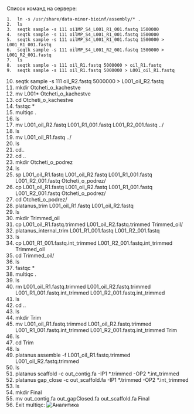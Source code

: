 Список команд на сервере:

    1.  ln -s /usr/share/data-minor-bioinf/assembly/* .
    2.  ls
    3.  seqtk sample -s 111 oi1MP_S4_L001_R1_001.fastq 1500000
    4.  seqtk sample -s 111 oilMP_S4_L001_R1_001.fastq 1500000
    5.  seqtk sample -s 111 oilMP_S4_L001_R1_001.fastq 1500000 > L001_R1_001.fastq
    6.  seqtk sample -s 111 oilMP_S4_L001_R2_001.fastq 1500000 > L001_R2_001.fastq
    7.  ls
    8.  seqtk sample -s 111 oil_R1.fastq 5000000 > oil_R1.fastq
    9.  seqtk sample -s 111 oil_R1.fastq 5000000 > L001_oil_R1.fastq
   10.  seqtk sample -s 111 oil_R2.fastq 5000000 > L001_oil_R2.fastq
   11.  mkdir Otcheti_o_kachestve
   12.  mv L001* Otcheti_o_kachestve
   13.  cd Otcheti_o_kachestve
   14.  fastqc *
   15.  multiqc .
   16.  ls
   17.  mv L001_oil_R2.fastq L001_R1_001.fastq L001_R2_001.fastq ../
   18.  ls
   19.  mv L001_oil_R1.fastq ../
   20.  ls
   21.  cd..
   22.  cd ..
   23.  mkdir Otcheti_o_podrez
   24.  ls
   25.  sp L001_oil_R1.fastq L001_oil_R2.fastq L001_R1_001.fastq L001_R2_001.fastq Otcheti_o_podrez/
   26.  cp L001_oil_R1.fastq L001_oil_R2.fastq L001_R1_001.fastq L001_R2_001.fastq Otcheti_o_podrez/
   27.  cd Otcheti_o_podrez/
   28.  platanus_trim L001_oil_R1.fastq L001_oil_R2.fastq
   29.  ls
   30.  mkdir Trimmed_oil
   31.  cp L001_oil_R1.fastq.trimmed L001_oil_R2.fastq.trimmed Trimmed_oil/
   32.  platanus_internal_trim L001_R1_001.fastq L001_R2_001.fastq
   33.  ls
   34.  cp L001_R1_001.fastq.int_trimmed L001_R2_001.fastq.int_trimmed Trimmed_oil
   35.  cd Trimmed_oil/
   36.  ls
   37.  fastqc *
   38.  multiqc .
   39.  ls
   40.  rm L001_oil_R1.fastq.trimmed L001_oil_R2.fastq.trimmed L001_R1_001.fastq.int_trimmed L001_R2_001.fastq.int_trimmed
   41.  ls
   42.  cd ..
   43.  ls
   44.  mkdir Trim
   45.  mv L001_oil_R1.fastq.trimmed L001_oil_R2.fastq.trimmed L001_R1_001.fastq.int_trimmed L001_R2_001.fastq.int_trimmed Trim
   46.  ls
   47.  cd Trim
   48.  ls
   49.  platanus assemble -f  L001_oil_R1.fastq.trimmed L001_oil_R2.fastq.trimmed
   50.  ls
   51.  platanus scaffold -c out_contig.fa -IP1 *.trimmed -OP2 *.int_trimmed
   52.  platanus gap_close -c out_scaffold.fa -IP1 *.trimmed -OP2 *.int_trimmed
   53.  ls
   54.  mkdir Final
   55.  mv out_contig.fa out_gapClosed.fa out_scaffold.fa Final
   56.  Exit
multiqc:
![](hse22_hw1/Аналитика1_1.png "Аналитика")
